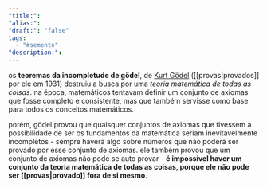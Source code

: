```yaml
---
"title:": 
"alias:": 
"draft:": "false"
tags:
  - "#semente"
"description:":
---
```

os **teoremas da incompletude de gödel**, de [Kurt Gödel](https://pt.wikipedia.org/wiki/Kurt_G%C3%B6del) ([[provas|provados]] por ele em 1931) destruiu a busca por uma *teoria matemática de todas as coisas*. na época, matemáticos tentavam definir um conjunto de axiomas que fosse completo e consistente, mas que também servisse como base para todos os conceitos matemáticos.

porém, gödel provou que quaisquer conjuntos de axiomas que tivessem a possibilidade de ser os fundamentos da matemática seriam inevitavelmente incompletos - sempre haverá algo sobre números que não poderá ser provado por esse conjunto de axiomas. ele também provou que um conjunto de axiomas não pode se auto provar - **é impossível haver um conjunto da teoria matemática de todas as coisas, porque ele não pode ser [[provas|provado]] fora de si mesmo**.
